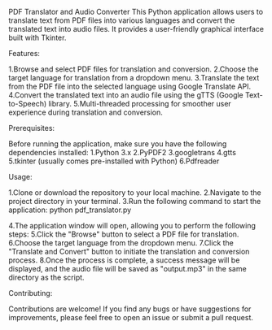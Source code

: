 PDF Translator and Audio Converter
This Python application allows users to translate text from PDF files into various languages and convert the translated text into audio files. It provides a user-friendly graphical interface built with Tkinter.

Features:

1.Browse and select PDF files for translation and conversion.
2.Choose the target language for translation from a dropdown menu.
3.Translate the text from the PDF file into the selected language using Google Translate API.
4.Convert the translated text into an audio file using the gTTS (Google Text-to-Speech) library.
5.Multi-threaded processing for smoother user experience during translation and conversion.

Prerequisites:

Before running the application, make sure you have the following dependencies installed:
1.Python 3.x
2.PyPDF2
3.googletrans
4.gtts
5.tkinter (usually comes pre-installed with Python)
6.Pdfreader

Usage:

1.Clone or download the repository to your local machine.
2.Navigate to the project directory in your terminal.
3.Run the following command to start the application:
python pdf_translator.py

4.The application window will open, allowing you to perform the following steps:
5.Click the "Browse" button to select a PDF file for translation.
6.Choose the target language from the dropdown menu.
7.Click the "Translate and Convert" button to initiate the translation and conversion process.
8.Once the process is complete, a success message will be displayed, and the audio file will be saved as "output.mp3" in the same directory as the script.

Contributing:

Contributions are welcome! If you find any bugs or have suggestions for improvements, please feel free to open an issue or submit a pull request.
